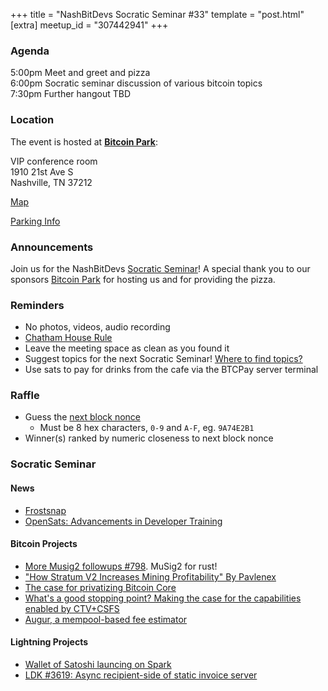 +++
title = "NashBitDevs Socratic Seminar #33"
template = "post.html"
[extra]
meetup_id = "307442941"
+++

### Agenda
 
5:00pm Meet and greet and pizza  
6:00pm Socratic seminar discussion of various bitcoin topics   
7:30pm Further hangout TBD

### Location

The event is hosted at [**Bitcoin Park**](https://bitcoinpark.com):

VIP conference room   
1910 21st Ave S  
Nashville, TN  37212  

[Map](https://www.google.com/maps/place/1910+21st+Ave+S,+Nashville,+TN+37212/@36.1347819,-86.8029863,17z/data=!3m1!4b1!4m5!3m4!1s0x8864669fea1ce71d:0xdc34986293b94f39!8m2!3d36.1347819!4d-86.8007923)  

[Parking Info](/about/bitcoinpark-parking)  

### Announcements

Join us for the NashBitDevs [Socratic Seminar](/about)! A special thank you to our 
sponsors [Bitcoin Park](https://bitcoinpark.co/) for hosting us and for providing the pizza. 

### Reminders

  - No photos, videos, audio recording
  - [Chatham House Rule](https://www.chathamhouse.org/about-us/chatham-house-rule)
  - Leave the meeting space as clean as you found it
  - Suggest topics for the next Socratic Seminar! [Where to find topics?](/about/find-topics)
  - Use sats to pay for drinks from the cafe via the BTCPay server terminal

### Raffle

  - Guess the [next block nonce](https://nonce.notmandatory.org/)
    - Must be 8 hex characters, `0-9` and `A-F`, eg. `9A74E2B1`
  - Winner(s) ranked by numeric closeness to next block nonce

### Socratic Seminar

#### News

- [Frostsnap](https://x.com/FrostsnapTech/status/1939519321862291621)
- [OpenSats: Advancements in Developer Training](https://opensats.org/blog/advancements-in-developer-training)

#### Bitcoin Projects

- [More Musig2 followups #798](https://github.com/rust-bitcoin/rust-secp256k1/pull/798). MuSig2 for rust! 
- ["How Stratum V2 Increases Mining Profitability" By Pavlenex](https://stratumprotocol.org/blog/case-study/hashlabs/)
- [The case for privatizing Bitcoin Core](https://groups.google.com/g/bitcoindev/c/43yjt8MXMvo/m/h1loD2ciBQAJ)
- [What's a good stopping point? Making the case for the capabilities enabled by CTV+CSFS](https://groups.google.com/g/bitcoindev/c/-qJc1EWQzY0)
- [Augur, a mempool-based fee estimator](https://primal.net/e/nevent1qqszpp9a7mdfc6uzpyu2rm4cmvxy2y9xyrt8luk6qvgwgy6v3l998cq9rafzp)

#### Lightning Projects

- [Wallet of Satoshi launcing on Spark](https://x.com/spark/status/1940168641301119094)
- [LDK #3619: Async recipient-side of static invoice server](https://github.com/lightningdevkit/rust-lightning/pull/3618)
